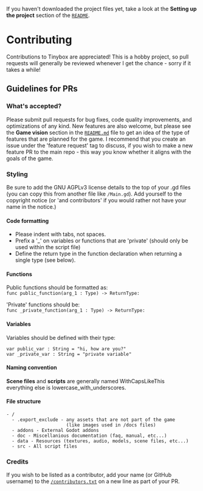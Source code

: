 If you haven't downloaded the project files yet, take a look at the **Setting up the project** section of the [`README`](../README.md).

# Contributing
Contributions to Tinybox are appreciated! This is a hobby project, so pull requests will generally be reviewed whenever I get the chance - sorry if it takes a while!

## Guidelines for PRs
### What's accepted?
Please submit pull requests for bug fixes, code quality improvements, and optimizations of any kind. New features are also welcome, but please see the **Game vision** section in the [`README.md`](../README.md) file to get an idea of the type of features that are planned for the game. I recommend that you create an issue under the 'feature request' tag to discuss, if you wish to make a new feature PR to the main repo - this way you know whether it aligns with the goals of the game.

### Styling
Be sure to add the GNU AGPLv3 license details to the top of your .gd files (you can copy this from another file like `/Main.gd`). Add yourself to the copyright notice (or 'and contributors' if you would rather not have your name in the notice.)

#### Code formatting
- Please indent with tabs, not spaces.
- Prefix a '_' on variables or functions that are 'private' (should only be used within the script file)
- Define the return type in the function declaration when returning a single type (see below).

#### Functions
Public functions should be formatted as:<br>
`func public_function(arg_1 : Type) -> ReturnType:`

'Private' functions should be:<br>
`func _private_function(arg_1 : Type) -> ReturnType:`

#### Variables

Variables should be defined with their type:

`var public_var : String = "hi, how are you?"`<br>
`var _private_var : String = "private variable"`

#### Naming convention

**Scene files** and **scripts** are generally named WithCapsLikeThis<br>
everything else is lowercase_with_underscores.

#### File structure

```
- /
  - .export_exclude - any assets that are not part of the game
                      (like images used in /docs files)
  - addons - External Godot addons
  - doc - Miscellanious documentation (faq, manual, etc...)
  - data - Resources (textures, audio, models, scene files, etc...)
  - src - All script files
```

### Credits
If you wish to be listed as a contributor, add your name (or GitHub username) to the [`/contributors.txt`](../contributors.txt) on a new line as part of your PR.
